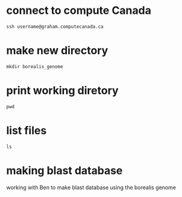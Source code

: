 # connect to compute Canada
```
ssh username@graham.computecanada.ca
```

# make new directory
```
mkdir borealis_genome
```

# print working diretory
```
pwd
```

# list files

```
ls
```

# making blast database
working with Ben to make blast database using the borealis genome
